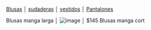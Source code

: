 [Blusas](./blusas.md) │ [sudaderas](./sudaderas.md) │ [vestidos](./vestidos.md) │ [Pantalones](./pantalones.md)



Blusas manga larga │ ![image](https://user-images.githubusercontent.com/99924826/157770463-8896a777-0300-45ee-a863-501f0d243590.png) │ $145
Blusas manga cort
